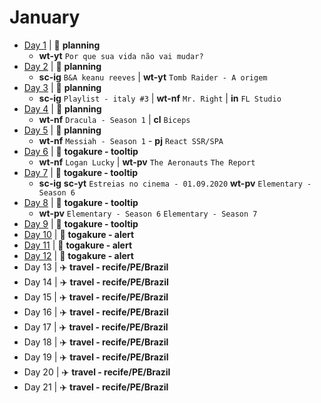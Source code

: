# January

- [Day 1](01-01-2020.md) | :bookmark_tabs: **planning**
  - **wt-yt** `Por que sua vida não vai mudar?`
- [Day 2](01-02-2020.md) | :bookmark_tabs: **planning**
  - **sc-ig** `B&A keanu reeves` | **wt-yt** `Tomb Raider - A origem`
- [Day 3](01-03-2020.md) | :bookmark_tabs: **planning**
  - **sc-ig** `Playlist - italy #3` | **wt-nf** `Mr. Right` | **in** `FL Studio`
- [Day 4](01-04-2020.md) | :bookmark_tabs: **planning**
  - **wt-nf** `Dracula - Season 1` | **cl** `Biceps`
- [Day 5](01-05-2020.md) | :bookmark_tabs: **planning**
  - **wt-nf** `Messiah - Season 1` - **pj** `React SSR/SPA`
- [Day 6](01-06-2020.md) | :microscope: **togakure - tooltip**
  - **wt-nf** `Logan Lucky` | **wt-pv** `The Aeronauts` `The Report`
- [Day 7](01-07-2020.md) | :microscope: **togakure - tooltip**
  - **sc-ig** **sc-yt** `Estreias no cinema - 01.09.2020` **wt-pv** `Elementary - Season 6`
- [Day 8](01-08-2020.md) | :microscope: **togakure - tooltip**
  - **wt-pv** `Elementary - Season 6` `Elementary - Season 7`
- [Day 9](01-09-2020.md) | :microscope: **togakure - tooltip**
- [Day 10](01-10-2020.md) | :microscope: **togakure - alert**
- [Day 11](01-11-2020.md) | :microscope: **togakure - alert**
- [Day 12](01-12-2020.md) | :microscope: **togakure - alert**
- Day 13 | :airplane: **travel - recife/PE/Brazil**
- Day 14 | :airplane: **travel - recife/PE/Brazil**
- Day 15 | :airplane: **travel - recife/PE/Brazil**
- Day 16 | :airplane: **travel - recife/PE/Brazil**
- Day 17 | :airplane: **travel - recife/PE/Brazil**
- Day 18 | :airplane: **travel - recife/PE/Brazil**
- Day 19 | :airplane: **travel - recife/PE/Brazil**
- Day 20 | :airplane: **travel - recife/PE/Brazil**
- Day 21 | :airplane: **travel - recife/PE/Brazil**
  